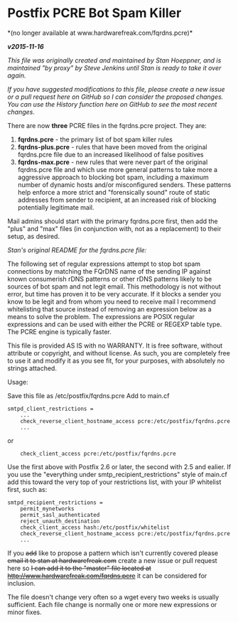 <h1>Postfix PCRE Bot Spam Killer</h2>
*(no longer available at www.hardwarefreak.com/fqrdns.pcre)*

<strong><em>v2015-11-16</em></strong>

<em>This file was originally created and maintained by Stan Hoeppner, and is maintained "by proxy" by Steve Jenkins until Stan is ready to take it over again.</em>

<em>If you have suggested modifications to this file, please create a new issue or a pull request here on GitHub so I can consider the proposed changes. You can use the History function here on GitHub to see the most recent changes.</em>

There are now <strong>three</strong> PCRE files in the fqrdns.pcre project. They are:

<ol>
<li><strong>fqrdns.pcre</strong> - the primary list of bot spam killer rules</li>
<li><strong>fqrdns-plus.pcre</strong> - rules that have been moved from the original fqrdns.pcre file due to an increased likelihood of false positives</li>
<li><strong>fqrdns-max.pcre</strong> - new rules that were never part of the original fqrdns.pcre file and which use more general patterns to take more a aggressive approach to blocking bot spam, including a maximum number of dynamic hosts and/or misconfigured senders. These patterns help enforce a more strict and "forensically sound" route of static addresses from sender to recipient, at an increased risk of blocking potentially legitimate mail.</li>
</ol>

Mail admins should start with the primary fqrdns.pcre first, then add the "plus" and "max" files (in conjunction with, not as a replacement) to their setup, as desired.

<em>Stan's original README for the fqrdns.pcre file:</em>

The following set of regular expressions attempt to stop bot spam connections
by matching the FQrDNS name of the sending IP against known consumerish rDNS
patterns or other rDNS patterns likely to be sources of bot spam and not legit
email.  This methodology is not without error, but time has proven it to be very
accurate.  If it blocks a sender you know to be legit and from whom you need to
receive mail I recommend whitelisting that source instead of removing an expression
below as a means to solve the problem.  The expressions are POSIX regular
expressions and can be used with either the PCRE or REGEXP table type.  The PCRE
engine is typically faster.

This file is provided AS IS with no WARRANTY.  It is free software, without attribute
or copyright, and without license.  As such, you are completely free to use it
and modify it as you see fit, for your purposes, with absolutely no strings attached.

Usage:

Save this file as /etc/postfix/fqrdns.pcre
Add to main.cf

    smtpd_client_restrictions =
    	...
    	check_reverse_client_hostname_access pcre:/etc/postfix/fqrdns.pcre
    	...

or

    	check_client_access pcre:/etc/postfix/fqrdns.pcre

Use the first above with Postfix 2.6 or later, the second with 2.5 and ealier.  If you
use the "everything under smtp_recipient_restrictions" style of main.cf add this
toward the very top of your restrictions list, with your IP whitelist first, such as:

    smtpd_recipient_restrictions =
    	permit_mynetworks
    	permit_sasl_authenticated
    	reject_unauth_destination
    	check_client_access hash:/etc/postfix/whitelist
    	check_reverse_client_hostname_access pcre:/etc/postfix/fqrdns.pcre
    	...

If you ~~add~~ like to propose a pattern which isn't currently covered please ~~email it to stan at hardwarefreak.com~~ create a new issue or pull request here so ~~I can add it to the "master" file located at http://www.hardwarefreak.com/fqrdns.pcre~~ it can be considered for inclusion.

The file doesn't change very often so a wget every two weeks is usually sufficient.
Each file change is normally one or more new expressions or minor fixes.
